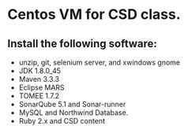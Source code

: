 # Centos VM for CSD class.

## Install the following software: 
- unzip, git, selenium server, and xwindows gnome
- JDK 1.8.0_45
- Maven 3.3.3
- Eclipse MARS
- TOMEE 1.7.2
- SonarQube 5.1 and Sonar-runner
- MySQL and Northwind Database.
- Ruby 2.x and CSD content
